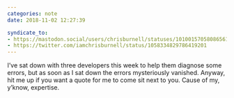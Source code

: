 ```yaml
---
categories: note
date: 2018-11-02 12:27:39

syndicate_to:
- https://mastodon.social/users/chrisburnell/statuses/101001570580865615
- https://twitter.com/iamchrisburnell/status/1058334829786419201
---
```


I’ve sat down with three developers this week to help them diagnose some errors, but as soon as I sat down the errors mysteriously vanished. Anyway, hit me up if you want a quote for me to come sit next to you. Cause of my, y’know, expertise.

